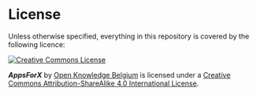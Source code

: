 # License

Unless otherwise specified, everything in this repository is covered by the following licence:

[![Creative Commons License](http://i.creativecommons.org/l/by-sa/4.0/88x31.png)](http://creativecommons.org/licenses/by-sa/4.0/)

***AppsForX*** by [Open Knowledge Belgium](http://www.openknowledge.be) is licensed under a [Creative Commons Attribution-ShareAlike 4.0 International License](http://creativecommons.org/licenses/by-sa/4.0/).
